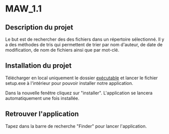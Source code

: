 # MAW_1.1

## Description du projet

Le but est de rechercher des des fichiers dans un répertoire sélectionné. Il y a des méthodes de tris qui permettent de trier par nom d'auteur, de date de modification, de nom de fichiers ainsi que par mot-clé.

## Installation du projet 

Télécharger en local uniquement le dossier [exécutable](https://github.com/JeremyGfeller/MAW_1.1/tree/master/ex%C3%A9cutable) et lancer le fichier setup.exe à l'intérieur pour pouvoir installer notre application.

Dans la nouvelle fenêtre cliquez sur "installer". L'application se lancera automatiquement une fois installée.

## Retrouver l'application

Tapez dans la barre de recherche "Finder" pour lancer l'application. 

